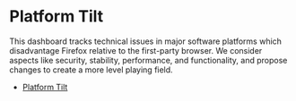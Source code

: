 # Platform Tilt

This dashboard tracks technical issues in major software platforms which disadvantage Firefox relative to the first-party browser. We consider aspects like security, stability, performance, and functionality, and propose changes to create a more level playing field.

- [Platform Tilt](https://mozilla.github.io/platform-tilt/)
